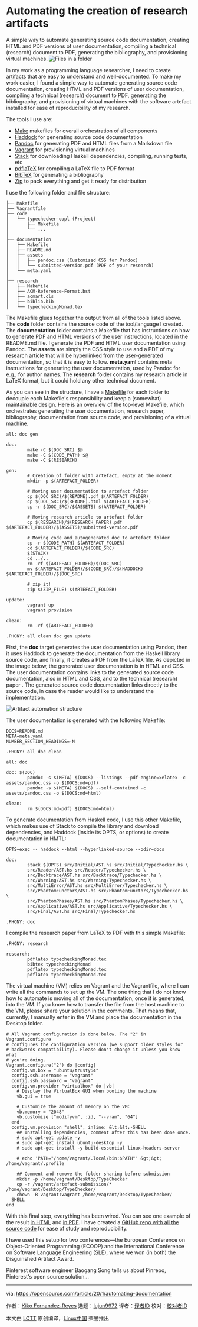 [#]: collector: (lujun9972)
[#]: translator: ( )
[#]: reviewer: ( )
[#]: publisher: ( )
[#]: url: ( )
[#]: subject: (Automating the creation of research artifacts)
[#]: via: (https://opensource.com/article/20/1/automating-documentation)
[#]: author: (Kiko Fernandez-Reyes https://opensource.com/users/kikofernandez)

Automating the creation of research artifacts
======
A simple way to automate generating source code documentation, creating
HTML and PDF versions of user documentation, compiling a technical
(research) document to PDF, generating the bibliography, and
provisioning virtual machines.
![Files in a folder][1]

In my work as a programming language researcher, I need to create [artifacts][2] that are easy to understand and well-documented. To make my work easier, I found a simple way to automate generating source code documentation, creating HTML and PDF versions of user documentation, compiling a technical (research) document to PDF, generating the bibliography, and provisioning of virtual machines with the software artefact installed for ease of reproducibility of my research.

The tools I use are:

  * [Make][3] makefiles for overall orchestration of all components
  * [Haddock][4] for generating source code documentation
  * [Pandoc][5] for generating PDF and HTML files from a Markdown file
  * [Vagrant][6] for provisioning virtual machines
  * [Stack][7] for downloading Haskell dependencies, compiling, running tests, etc
  * [pdflaTeX][8] for compiling a LaTeX file to PDF format
  * [BibTeX][9] for generating a bibliography
  * [Zip][10] to pack everything and get it ready for distribution



I use the following folder and file structure:


```
├── Makefile
├── Vagrantfile
├── code
│   └── typechecker-oopl (Project)
│       ├── Makefile
│       └── ...
│
├── documentation
│   ├── Makefile
│   ├── README.md
│   ├── assets
│   │   ├── pandoc.css (Customised CSS for Pandoc)
│   │   └── submitted-version.pdf (PDF of your research)
│   └── meta.yaml
│
├── research
│   ├── Makefile
│   ├── ACM-Reference-Format.bst
│   ├── acmart.cls
│   ├── biblio.bib
│   └── typecheckingMonad.tex
```

The Makefile glues together the output from all of the tools listed above. The **code** folder contains the source code of the tool/language I created. The **documentation** folder contains a Makefile that has instructions on how to generate PDF and HTML versions of the user instructions, located in the README.md file. I generate the PDF and HTML user documentation using Pandoc. The **assets** are simply the CSS style to use and a PDF of my research article that will be hyperlinked from the user-generated documentation, so that it is easy to follow. **meta.yaml** contains meta instructions for generating the user documentation, used by Pandoc for e.g., for author names. The **research** folder contains my research article in LaTeX format, but it could hold any other technical document.

As you can see in the structure, I have a [Makefile][11] for each folder to decouple each Makefile's responsibility and keep a (somewhat) maintainable design. Here is an overview of the top-level Makefile, which orchestrates generating the user documentation, research paper, bibliography, documentation from source code, and provisioning of a virtual machine.


```
all: doc gen

doc:
        make -C $(DOC_SRC) $@
        make -C $(CODE_PATH) $@
        make -C $(RESEARCH)

gen:
        # Creation of folder with artefact, empty at the moment
        mkdir -p $(ARTEFACT_FOLDER)

        # Moving user documentation to artefact folder
        cp $(DOC_SRC)/$(README).pdf $(ARTEFACT_FOLDER)
        cp $(DOC_SRC)/$(README).html $(ARTEFACT_FOLDER)
        cp -r $(DOC_SRC)/$(ASSETS) $(ARTEFACT_FOLDER)

        # Moving research article to artefact folder
        cp $(RESEARCH)/$(RESEARCH_PAPER).pdf $(ARTEFACT_FOLDER)/$(ASSETS)/submitted-version.pdf

        # Moving code and autogenerated doc to artefact folder
        cp -r $(CODE_PATH) $(ARTEFACT_FOLDER)
        cd $(ARTEFACT_FOLDER)/$(CODE_SRC)
        $(STACK)
        cd ../..
        rm -rf $(ARTEFACT_FOLDER)/$(DOC_SRC)
        mv $(ARTEFACT_FOLDER)/$(CODE_SRC)/$(HADDOCK) $(ARTEFACT_FOLDER)/$(DOC_SRC)

        # zip it!
        zip $(ZIP_FILE) $(ARTEFACT_FOLDER)

update:
        vagrant up
        vagrant provision

clean:
        rm -rf $(ARTEFACT_FOLDER)

.PHONY: all clean doc gen update
```

First, the **doc** target generates the user documentation using Pandoc, then it uses Haddock to generate the documentation from the Haskell library source code, and finally, it creates a PDF from the LaTeX file. As depicted in the image below, the generated user documentation is in HTML and CSS. The user documentation contains links to the generated source code documentation, also in HTML and CSS, and to the technical (research) paper . The generated source code documentation links directly to the source code, in case the reader would like to understand the implementation.

![Artifact automation structure][12]

The user documentation is generated with the following Makefile:


```
DOCS=README.md
META=meta.yaml
NUMBER_SECTION_HEADINGS=-N

.PHONY: all doc clean

all: doc

doc: $(DOC)
        pandoc -s $(META) $(DOCS) --listings --pdf-engine=xelatex -c assets/pandoc.css -o $(DOCS:md=pdf)
        pandoc -s $(META) $(DOCS) --self-contained -c assets/pandoc.css -o $(DOCS:md=html)

clean:
        rm $(DOCS:md=pdf) $(DOCS:md=html)
```

To generate documentation from Haskell code, I use this other Makefile, which makes use of Stack to compile the library and download dependencies, and Haddock (inside its OPTS, or options) to create documentation in HMTL:


```
OPTS=exec -- haddock --html --hyperlinked-source --odir=docs

doc:
        stack $(OPTS) src/Initial/AST.hs src/Initial/Typechecker.hs \
        src/Reader/AST.hs src/Reader/Typechecker.hs \
        src/Backtrace/AST.hs src/Backtrace/Typechecker.hs \
        src/Warning/AST.hs src/Warning/Typechecker.hs \
        src/MultiError/AST.hs src/MultiError/Typechecker.hs \
        src/PhantomFunctors/AST.hs src/PhantomFunctors/Typechecker.hs \
        src/PhantomPhases/AST.hs src/PhantomPhases/Typechecker.hs \
        src/Applicative/AST.hs src/Applicative/Typechecker.hs \
        src/Final/AST.hs src/Final/Typechecker.hs

.PHONY: doc
```

I compile the research paper from LaTeX to PDF with this simple Makefile:


```
.PHONY: research

research:
        pdflatex typecheckingMonad.tex
        bibtex typecheckingMonad
        pdflatex typecheckingMonad.tex
        pdflatex typecheckingMonad.tex
```

The virtual machine (VM) relies on Vagrant and the Vagrantfile, where I can write all the commands to set up the VM. The one thing that I do not know how to automate is moving all of the documentation, once it is generated, into the VM. If you know how to transfer the file from the host machine to the VM, please share your solution in the comments. That means that, currently, I manually enter in the VM and place the documentation in the Desktop folder.


```
# All Vagrant configuration is done below. The "2" in Vagrant.configure
# configures the configuration version (we support older styles for
# backwards compatibility). Please don't change it unless you know what
# you're doing.
Vagrant.configure("2") do |config|
  config.vm.box = "ubuntu/trusty64"
  config.ssh.username = "vagrant"
  config.ssh.password = "vagrant"
  config.vm.provider "virtualbox" do |vb|
    # Display the VirtualBox GUI when booting the machine
    vb.gui = true

    # Customize the amount of memory on the VM:
    vb.memory = "2048"
    vb.customize ["modifyvm", :id, "--vram", "64"]
  end
  config.vm.provision "shell", inline: &lt;&lt;-SHELL
    ## Installing dependencies, comment after this has been done once.
    # sudo apt-get update -y
    # sudo apt-get install ubuntu-desktop -y
    # sudo apt-get install -y build-essential linux-headers-server

    # echo 'PATH="/home/vagrant/.local/bin:$PATH"' &gt;&gt; /home/vagrant/.profile

    ## Comment and remove the folder sharing before submission
    mkdir -p /home/vagrant/Desktop/TypeChecker
    cp -r /vagrant/artefact-submission/* /home/vagrant/Desktop/TypeChecker/
    chown -R vagrant:vagrant /home/vagrant/Desktop/TypeChecker/
  SHELL
end
```

With this final step, everything has been wired. You can see one example of the result [in HTML][13] and [in PDF][14]. I have created a [GitHub repo with all the source code][15] for ease of study and reproducibility.

I have used this setup for two conferences—the European Conference on Object-Oriented Programming (ECOOP) and the International Conference on Software Language Engineering (SLE), where we won (in both) the Disguinshed Artifact Award.

Pinterest software engineer Baogang Song tells us about Pinrepo, Pinterest's open source solution...

--------------------------------------------------------------------------------

via: https://opensource.com/article/20/1/automating-documentation

作者：[Kiko Fernandez-Reyes][a]
选题：[lujun9972][b]
译者：[译者ID](https://github.com/译者ID)
校对：[校对者ID](https://github.com/校对者ID)

本文由 [LCTT](https://github.com/LCTT/TranslateProject) 原创编译，[Linux中国](https://linux.cn/) 荣誉推出

[a]: https://opensource.com/users/kikofernandez
[b]: https://github.com/lujun9972
[1]: https://opensource.com/sites/default/files/styles/image-full-size/public/lead-images/files_documents_paper_folder.png?itok=eIJWac15 (Files in a folder)
[2]: https://en.wikipedia.org/wiki/Artifact_%28software_development%29
[3]: https://en.wikipedia.org/wiki/Make_%28software%29
[4]: https://www.haskell.org/haddock/
[5]: https://pandoc.org/
[6]: https://www.vagrantup.com/
[7]: https://docs.haskellstack.org/en/stable/README/
[8]: https://linux.die.net/man/1/pdflatex
[9]: http://www.bibtex.org/
[10]: https://linux.die.net/man/1/zip
[11]: https://opensource.com/article/18/8/what-how-makefile
[12]: https://opensource.com/sites/default/files/uploads/makefile_pandoc_haddock.png (Artifact automation structure)
[13]: https://www.plresearcher.com/files/monadic-typechecker/README.html
[14]: https://www.plresearcher.com/files/monadic-typechecker/README.pdf
[15]: https://github.com/kikofernandez/pandoc-examples/tree/master/artefact-creation
